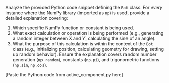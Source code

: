 Analyze the provided Python code snippet defining the `Bot` class. For *every* instance where the NumPy library (imported as `np`) is used, provide a detailed explanation covering:
1.  Which specific NumPy function or constant is being used.
2.  What exact calculation or operation is being performed (e.g., generating a random integer between X and Y, calculating the sine of an angle).
3.  What the purpose of this calculation is within the context of the `Bot` class (e.g., initializing position, calculating geometry for drawing, setting up random behavior).
    Ensure the explanation covers random number generation (`np.random`), constants (`np.pi`), and trigonometric functions (`np.sin`, `np.cos`).

[Paste the Python code from active\_component.py here]